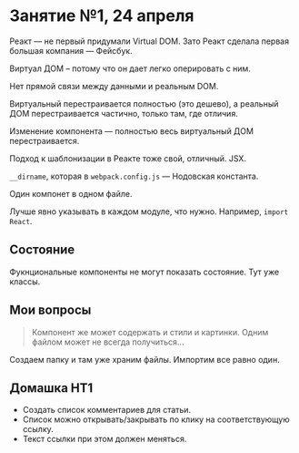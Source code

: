 # Занятие №1, 24 апреля
Реакт — не первый придумали Virtual DOM. Зато Реакт сделала первая большая компания — Фейсбук.

Виртуал ДОМ – потому что он дает легко оперировать с ним.

Нет прямой связи между данными и реальным DOM.

Виртуальный перестраивается полностью (это дешево), а реальный ДОМ перестраивается частично, только там, где отличия.

Изменение компонента — полностью весь виртуальный ДОМ перестраивается.

Подход к шаблонизации в Реакте тоже свой, отличный. JSX.

`__dirname`, которая в `webpack.config.js` — Нодовская константа.

Один компонет в одном файле.

Лучше явно указывать в каждом модуле, что нужно. Например, `import React`.

## Состояние
Фукнциональные компоненты не могут показать состояние. Тут уже классы.

## Мои вопросы
> Компонент же может содержать и стили и картинки. Одним файлом может не всегда получиться...

Создаем папку и там уже храним файлы. Импортим все равно один.

## Домашка HT1
* Создать список комментариев для статьи.
* Список можно открывать/закрывать по клику на соответствующую ссылку.
* Текст ссылки при этом должен меняться.
